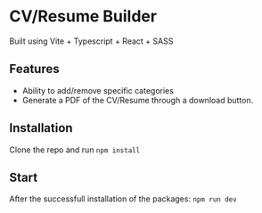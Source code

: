 # CV/Resume Builder

Built using Vite + Typescript + React + SASS

## Features
- Ability to add/remove specific categories
- Generate a PDF of the CV/Resume through a download button.

## Installation

Clone the repo and run `npm install`

## Start

After the successfull installation of the packages: `npm run dev`

